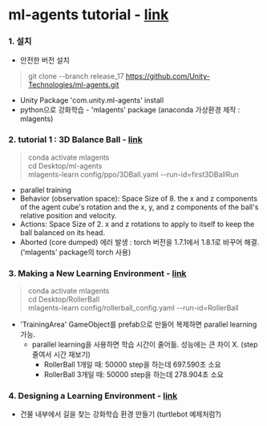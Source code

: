 # ml-agents tutorial - [link](https://github.com/Unity-Technologies/ml-agents/blob/release_17_docs/docs/Readme.md)

### 1. 설치
- 안전한 버전 설치
> git clone --branch release_17 https://github.com/Unity-Technologies/ml-agents.git
- Unity Package 'com.unity.ml-agents' install
- python으로 강화학습 - 'mlagents' package (anaconda 가상환경 제작 : mlagents)

### 2. tutorial 1 : 3D Balance Ball - [link](https://github.com/Unity-Technologies/ml-agents/blob/release_17_docs/docs/Getting-Started.md)
> conda activate mlagents  
> cd Desktop/ml-agents  
> mlagents-learn config/ppo/3DBall.yaml --run-id=first3DBallRun

- parallel training
- Behavior (observation space): Space Size of 8. the x and z components of the agent cube's rotation and the x, y, and z components of the ball's relative position and velocity.
- Actions: Space Size of 2. x and z rotations to apply to itself to keep the ball balanced on its head.
- Aborted (core dumped) 에러 발생 : torch 버전을 1.7.1에서 1.8.1로 바꾸어 해결. ('mlagents' package의 torch 사용)

### 3. Making a New Learning Environment - [link](https://github.com/Unity-Technologies/ml-agents/blob/release_17_docs/docs/Learning-Environment-Create-New.md)
> conda activate mlagents  
> cd Desktop/RollerBall  
> mlagents-learn config/rollerball_config.yaml --run-id=RollerBall
- 'TrainingArea' GameObject를 prefab으로 만들어 복제하면 parallel learning 가능.
	- parallel learning을 사용하면 학습 시간이 줄어듦. 성능에는 큰 차이 X. (step 줄여서 시간 재보기)
		- RollerBall 1개일 때: 50000 step을 하는데 697.590초 소요
		- RollerBall 3개일 때: 50000 step을 하는데 278.904초 소요

### 4. Designing a Learning Environment - [link](https://github.com/Unity-Technologies/ml-agents/blob/release_17_docs/docs/Learning-Environment-Design.md)
- 건물 내부에서 길을 찾는 강화학습 환경 만들기 (turtlebot 예제처럼?)

